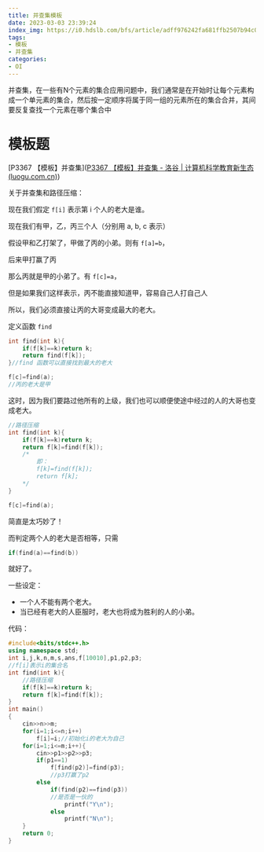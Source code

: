 ```yaml
---
title: 并查集模板
date: 2023-03-03 23:39:24
index_img: https://i0.hdslb.com/bfs/article/adff976242fa681ffb2507b94c0045ce4747796d.jpg@942w_531h_progressive.webp
tags:
- 模板
- 并查集
categories: 
- OI
---
```


<p class="note note-primary">并查集，在一些有N个元素的集合应用问题中，我们通常是在开始时让每个元素构成一个单元素的集合，然后按一定顺序将属于同一组的元素所在的集合合并，其间要反复查找一个元素在哪个集合中</p>

# 模板题

[P3367 【模板】并查集]([P3367 【模板】并查集 - 洛谷 | 计算机科学教育新生态 (luogu.com.cn)](https://www.luogu.com.cn/problem/P3367))

关于并查集和路径压缩：

现在我们假定 `f[i]` 表示第 i 个人的老大是谁。

现在我们有甲，乙，丙三个人（分别用 a, b, c 表示）

假设甲和乙打架了，甲做了丙的小弟。则有 `f[a]=b`，

后来甲打赢了丙

那么丙就是甲的小弟了。有 `f[c]=a`，

但是如果我们这样表示，丙不能直接知道甲，容易自己人打自己人

所以，我们必须直接让丙的大哥变成最大的老大。

定义函数 `find`

```cpp
int find(int k){
    if(f[k]==k)return k;
    return find(f[k]);
}//find 函数可以直接找到最大的老大

f[c]=find(a);
//丙的老大是甲
```

这时，因为我们要路过他所有的上级，我们也可以顺便使途中经过的人的大哥也变成老大。

```cpp
//路径压缩
int find(int k){
    if(f[k]==k)return k;
    return f[k]=find(f[k]);
    /* 
    	即：
    	f[k]=find(f[k]);
        return f[k];
    */
}

f[c]=find(a);
```

简直是太巧妙了！

而判定两个人的老大是否相等，只需

```cpp
if(find(a)==find(b))
```

就好了。

一些设定：

- 一个人不能有两个老大。
- 当已经有老大的人臣服时，老大也将成为胜利的人的小弟。

代码：

```cpp
#include<bits/stdc++.h>
using namespace std;
int i,j,k,n,m,s,ans,f[10010],p1,p2,p3;
//f[i]表示i的集合名
int find(int k){
	//路径压缩
    if(f[k]==k)return k;
    return f[k]=find(f[k]);
}
int main()
{
    cin>>n>>m;
    for(i=1;i<=n;i++)
        f[i]=i;//初始化i的老大为自己
    for(i=1;i<=m;i++){
        cin>>p1>>p2>>p3;
        if(p1==1)
            f[find(p2)]=find(p3);
            //p3打赢了p2
        else
            if(find(p2)==find(p3))
            //是否是一伙的
                printf("Y\n");
            else
                printf("N\n");
    }
    return 0;
}
```